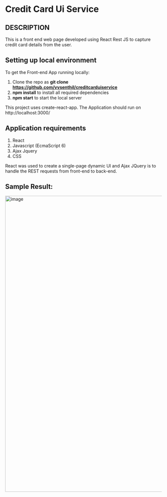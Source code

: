 # Credit Card Ui Service

## DESCRIPTION

This is a front end web page developed using React Rest JS to capture credit card details from the user. 

## Setting up local environment

To get the Front-end App running locally: 

1. Clone the repo as <b>git clone https://github.com/vvsenthil/creditcarduiservice </b>
2. <b>npm install</b> to install all required dependencies
3. <b>npm start</b> to start the local server

This project uses create-react-app. The Application should run on http://localhost:3000/

## Application requirements 
1. React
2. Javascript (EcmaScript 6)
3. Ajax Jquery
4. CSS

React was used to create a single-page dynamic UI and Ajax JQuery is to handle the REST requests from front-end to back-end.

## Sample Result: 

<img width="953" alt="image" src="https://user-images.githubusercontent.com/23616270/182035766-d86fe698-af53-47ab-8796-652536de4f75.png">

